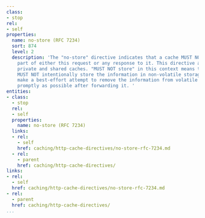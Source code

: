 ```yaml
---
class:
- stop
rel:
- self
properties:
  name: no-store (RFC 7234)
  sort: 874
  level: 2
  description: 'The "no-store" directive indicates that a cache MUST NOT store any
    part of either this request or any response to it. This directive applies to both
    private and shared caches. "MUST NOT store" in this context means that the cache
    MUST NOT intentionally store the information in non-volatile storage, and MUST
    make a best-effort attempt to remove the information from volatile storage as
    promptly as possible after forwarding it. '
entities:
- class:
  - stop
  rel:
  - self
  properties:
    name: no-store (RFC 7234)
  links:
  - rel:
    - self
    href: caching/http-cache-directives/no-store-rfc-7234.md
  - rel:
    - parent
    href: caching/http-cache-directives/
links:
- rel:
  - self
  href: caching/http-cache-directives/no-store-rfc-7234.md
- rel:
  - parent
  href: caching/http-cache-directives/
...
```


